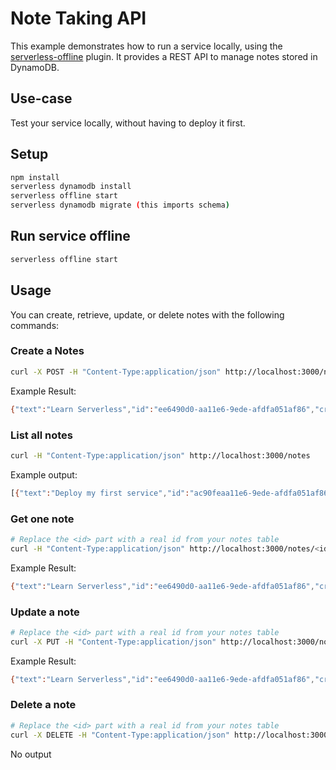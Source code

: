 <!--
description: ''
layout: Doc
framework: v1
platform: AWS
language: nodeJS
-->
# Note Taking API

This example demonstrates how to run a service locally, using the [serverless-offline](https://github.com/dherault/serverless-offline) plugin.
It provides a REST API to manage notes stored in DynamoDB.

## Use-case

Test your service locally, without having to deploy it first.

## Setup

```bash
npm install
serverless dynamodb install
serverless offline start
serverless dynamodb migrate (this imports schema)
```

## Run service offline

```bash
serverless offline start
```

## Usage

You can create, retrieve, update, or delete notes with the following commands:

### Create a Notes

```bash
curl -X POST -H "Content-Type:application/json" http://localhost:3000/notes --data '{ "text": "Learn Serverless" }'
```

Example Result:
```bash
{"text":"Learn Serverless","id":"ee6490d0-aa11e6-9ede-afdfa051af86","createdAt":1479138570824,,"updatedAt":1479138570824}%
```

### List all notes

```bash
curl -H "Content-Type:application/json" http://localhost:3000/notes
```

Example output:
```bash
[{"text":"Deploy my first service","id":"ac90feaa11e6-9ede-afdfa051af86","updatedAt":1479139961304},{"text":"Learn Serverless","id":"206793aa11e6-9ede-afdfa051af86","createdAt":1479139943241,"updatedAt":1479139943241}]
```

### Get one note

```bash
# Replace the <id> part with a real id from your notes table
curl -H "Content-Type:application/json" http://localhost:3000/notes/<id>
```

Example Result:
```bash
{"text":"Learn Serverless","id":"ee6490d0-aa11e6-9ede-afdfa051af86","createdAt":1479138570824,"updatedAt":1479138570824}%
```

### Update a note

```bash
# Replace the <id> part with a real id from your notes table
curl -X PUT -H "Content-Type:application/json" http://localhost:3000/notes/<id> --data '{ "text": "Learn Serverless" }'
```

Example Result:
```bash
{"text":"Learn Serverless","id":"ee6490d0-aa11e6-9ede-afdfa051af86","createdAt":1479138570824,"updatedAt":1479138570824}%
```

### Delete a note

```bash
# Replace the <id> part with a real id from your notes table
curl -X DELETE -H "Content-Type:application/json" http://localhost:3000/notes/<id>
```

No output
